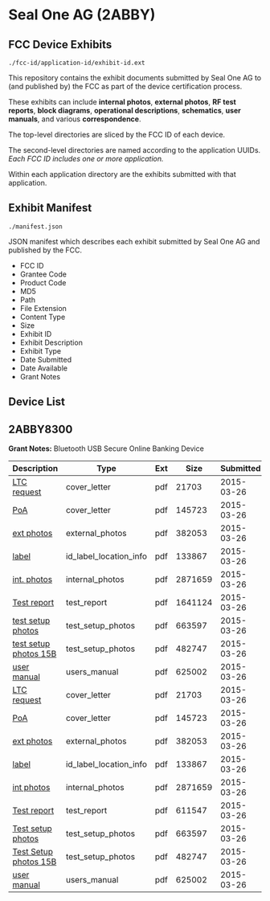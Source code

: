 # Seal One AG (2ABBY)
## FCC Device Exhibits

```
./fcc-id/application-id/exhibit-id.ext
```

This repository contains the exhibit documents submitted by Seal One AG to (and published by) the FCC as part of the device certification process.

These exhibits can include **internal photos**, **external photos**, **RF test reports**, **block diagrams**, **operational descriptions**, **schematics**, **user manuals**, and various **correspondence**.

The top-level directories are sliced by the FCC ID of each device.

The second-level directories are named according to the application UUIDs. *Each FCC ID includes one or more application.*

Within each application directory are the exhibits submitted with that application. 

## Exhibit Manifest

```
./manifest.json
```

JSON manifest which describes each exhibit submitted by Seal One AG and published by the FCC.

- FCC ID
- Grantee Code
- Product Code
- MD5
- Path
- File Extension
- Content Type
- Size
- Exhibit ID
- Exhibit Description
- Exhibit Type
- Date Submitted
- Date Available
- Grant Notes

## Device List
## 2ABBY8300
**Grant Notes:** Bluetooth USB Secure Online Banking Device

| Description | Type | Ext | Size | Submitted | Available |
| ----------- | ---- | --- | ---- | --------- | --------- |
| [LTC request](2ABBY8300/9f21e53218cbc7224cbf1f74878dc747/2566877.pdf) | cover_letter | pdf | 21703 | 2015-03-26 | 2015-03-26 |
| [PoA](2ABBY8300/9f21e53218cbc7224cbf1f74878dc747/2566880.pdf) | cover_letter | pdf | 145723 | 2015-03-26 | 2015-03-26 |
| [ext photos](2ABBY8300/9f21e53218cbc7224cbf1f74878dc747/2566868.pdf) | external_photos | pdf | 382053 | 2015-03-26 | 2015-09-22 |
| [label](2ABBY8300/9f21e53218cbc7224cbf1f74878dc747/2566878.pdf) | id_label_location_info | pdf | 133867 | 2015-03-26 | 2015-03-26 |
| [int. photos](2ABBY8300/9f21e53218cbc7224cbf1f74878dc747/2566869.pdf) | internal_photos | pdf | 2871659 | 2015-03-26 | 2015-09-22 |
| [Test report](2ABBY8300/9f21e53218cbc7224cbf1f74878dc747/2566879.pdf) | test_report | pdf | 1641124 | 2015-03-26 | 2015-03-26 |
| [test setup photos](2ABBY8300/9f21e53218cbc7224cbf1f74878dc747/2566870.pdf) | test_setup_photos | pdf | 663597 | 2015-03-26 | 2015-09-22 |
| [test setup photos 15B](2ABBY8300/9f21e53218cbc7224cbf1f74878dc747/2566871.pdf) | test_setup_photos | pdf | 482747 | 2015-03-26 | 2015-09-22 |
| [user manual](2ABBY8300/9f21e53218cbc7224cbf1f74878dc747/2566872.pdf) | users_manual | pdf | 625002 | 2015-03-26 | 2015-09-22 |
| [LTC request](2ABBY8300/d20f5575d295fc23e291859321a0b13c/2566877.pdf) | cover_letter | pdf | 21703 | 2015-03-26 | 2015-03-26 |
| [PoA](2ABBY8300/d20f5575d295fc23e291859321a0b13c/2566880.pdf) | cover_letter | pdf | 145723 | 2015-03-26 | 2015-03-26 |
| [ext photos](2ABBY8300/d20f5575d295fc23e291859321a0b13c/2566868.pdf) | external_photos | pdf | 382053 | 2015-03-26 | 2015-09-22 |
| [label](2ABBY8300/d20f5575d295fc23e291859321a0b13c/2566878.pdf) | id_label_location_info | pdf | 133867 | 2015-03-26 | 2015-03-26 |
| [int photos](2ABBY8300/d20f5575d295fc23e291859321a0b13c/2566869.pdf) | internal_photos | pdf | 2871659 | 2015-03-26 | 2015-09-22 |
| [Test report](2ABBY8300/d20f5575d295fc23e291859321a0b13c/2566907.pdf) | test_report | pdf | 611547 | 2015-03-26 | 2015-03-26 |
| [Test setup photos](2ABBY8300/d20f5575d295fc23e291859321a0b13c/2566870.pdf) | test_setup_photos | pdf | 663597 | 2015-03-26 | 2015-09-22 |
| [Test Setup photos 15B](2ABBY8300/d20f5575d295fc23e291859321a0b13c/2566871.pdf) | test_setup_photos | pdf | 482747 | 2015-03-26 | 2015-09-22 |
| [user manual](2ABBY8300/d20f5575d295fc23e291859321a0b13c/2566872.pdf) | users_manual | pdf | 625002 | 2015-03-26 | 2015-09-22 |
